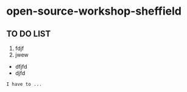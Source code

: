 # open-source-workshop-sheffield

## TO DO LIST

1. fdjf
2. jwew
* dfjfd
* djfd

```
I have to ...
```
